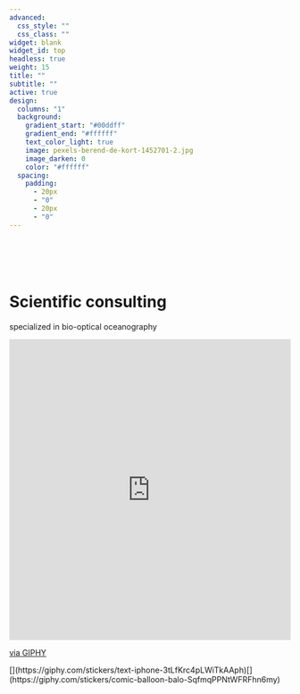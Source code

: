 ```yaml
---
advanced:
  css_style: ""
  css_class: ""
widget: blank
widget_id: top
headless: true
weight: 15
title: ""
subtitle: ""
active: true
design:
  columns: "1"
  background:
    gradient_start: "#00ddff"
    gradient_end: "#ffffff"
    text_color_light: true
    image: pexels-berend-de-kort-1452701-2.jpg
    image_darken: 0
    color: "#ffffff"
  spacing:
    padding:
      - 20px
      - "0"
      - 20px
      - "0"
---
```

# **<br>**

# **Scientific consulting**

specialized in bio-optical oceanography

<div style="width:100%;height:0;padding-bottom:107%;position:relative;"><iframe src="https://giphy.com/embed/bkNsvVGEC66ajL4RBQ" width="100%" height="100%" style="position:absolute" frameBorder="0" class="giphy-embed" allowFullScreen></iframe></div><p><a href="https://giphy.com/stickers/SaywhatBottles-transparent-bkNsvVGEC66ajL4RBQ">via GIPHY</a></p>[](https://giphy.com/stickers/text-iphone-3tLfKrc4pLWiTkAAph)[](https://giphy.com/stickers/comic-balloon-balo-SqfmqPPNtWFRFhn6my)

[](https://giphy.com/stickers/text-iphone-3tLfKrc4pLWiTkAAph)[](https://giphy.com/stickers/comic-balloon-balo-SqfmqPPNtWFRFhn6my)